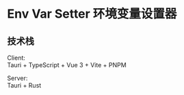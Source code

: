 # Env Var Setter 环境变量设置器


## 技术栈

Client:  
Tauri + TypeScript + Vue 3 + Vite + PNPM

Server:  
Tauri + Rust
